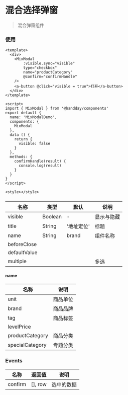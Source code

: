 # 混合选择弹窗

> 混合弹窗组件

### 使用

```vue
<template>
  <div>
    <MixModal
        :visible.sync="visible"
        type="checkbox"
        name="productCategory"
        @confirm="confirmHandle"
    />
    <a-button @click="visible = true">打开</a-button>
  </div>
</template>

<script>
import { MixModal } from '@handday/components'
export default {
  name: 'MixModalDemo',
  components: {
    MixModal
  },
  data () {
    return {
      visible: false
    }
  },
  methods: {
    confirmHandle(result) {
      console.log(result)
    }
  }
}
</script>

<style></style>
```

###
| 名称 | 类型 | 默认 | 说明 |
| --- | --- | --- | --- |
| visible | Boolean | - | 显示与隐藏 |
| title | String | '地址定位' | 标题 |
| name | String | brand | 组件名称 |
| beforeClose |  |  |  |
| defaultValue |  |  |  |
| multiple |  |  |  多选 |

#### name  
| 名称 | 说明 |
| --- | --- |
| unit | 商品单位 |
| brand | 商品品牌 |
| tag | 商品标签 |
| levelPrice ||
| productCategory | 商品分类 |
| specialCategory | 专题分类 |

### Events
| 名称 | 返回值 | 说明 |
| --- | --- | --- |
| confirm | [], row | 选中的数据 |
